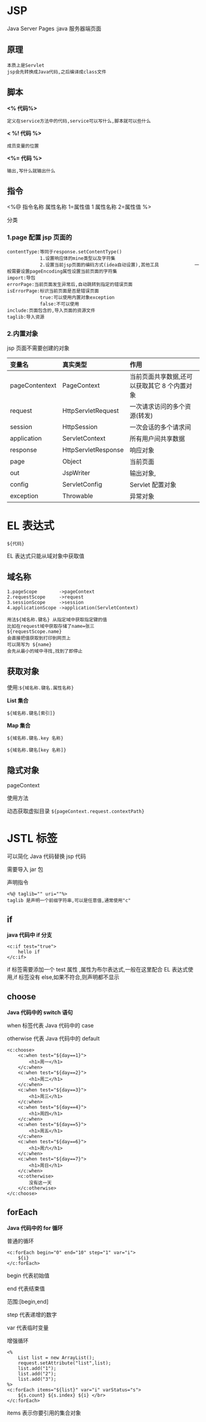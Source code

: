 # JSP

Java Server Pages :java 服务器端页面

## 原理

```
本质上是Servlet
jsp会先转换成Java代码,之后编译成class文件
```

<!-- more -->

## 脚本

**<% 代码%>**

```
定义在service方法中的代码,service可以写什么,脚本就可以些什么
```

**< %! 代码 %>**

```
成员变量的位置
```

**<%= 代码 %>**

```
输出,写什么就输出什么

```

## 指令

<%@ 指令名称 属性名称 1=属性值 1 属性名称 2=属性值 %>

分类

### 1.page 配置 jsp 页面的

```
contentType:等同于response.setContentType()
			1.设置响应体的mine类型以及字符集
			2.设置当前jsp页面的编码方式(idea自动设置),其他工具				一般需要设置pageEncoding属性设置当前页面的字符集
import:导包
errorPage:当前页面发生异常后,自动跳转到指定的错误页面
isErrorPage:标识当前页面是否是错误页面
			true:可以使用内置对象exception
			false:不可以使用
include:页面包含的,导入页面的资源文件
taglib:导入资源

```

### 2.内置对象

jsp 页面不需要创建的对象

| 变量名         | 真实类型            | 作用                                         |
| :------------- | :------------------ | :------------------------------------------- |
| pageContentext | PageContext         | 当前页面共享数据,还可以获取其它 8 个内置对象 |
| request        | HttpServletRequest  | 一次请求访问的多个资源(转发)                 |
| session        | HttpSession         | 一次会话的多个请求间                         |
| application    | ServletContext      | 所有用户间共享数据                           |
| response       | HttpServletResponse | 响应对象                                     |
| page           | Object              | 当前页面                                     |
| out            | JspWriter           | 输出对象,                                    |
| config         | ServletConfig       | Servlet 配置对象                             |
| exception      | Throwable           | 异常对象                                     |

# EL 表达式

```
${代码}
```

EL 表达式只能从域对象中获取值

## 域名称

```
1.pageScope		   ->pageContext
2.requestScope	   ->request
3.sessionScope	   ->session
4.applicationScope ->application(ServletContext)
```

```
用法${域名称.键名} 从指定域中获取指定键的值
比如在request域中获取存储了name=张三
${requestScope.name}
会直接把值获取到打印到网页上
可以简写为 ${name}
会先从最小的域中寻找,找到了即停止

```

## 获取对象

使用:`${域名称.键名.属性名称}`

**List 集合**

`${域名称.键名[索引]}`

**Map 集合**

`${域名称.键名.key 名称}`

`${域名称.键名[key 名称]}`

## 隐式对象

pageContext

使用方法

动态获取虚拟目录
`${pageContext.request.contextPath}`

# JSTL 标签

可以简化 Java 代码替换 jsp 代码

需要导入 jar 包

声明指令

```
<%@ taglib="" uri=""%>
taglib 是声明一个前缀字符串,可以是任意值,通常使用"c"
```

## if

**java 代码中 if 分支**

```
<c:if test="true">
    hello if
</c:if>
```

if 标签需要添加一个 test 属性 ,属性为布尔表达式,一般在这里配合 EL 表达式使用,if 标签没有 else,如果不符合,则声明都不显示

## choose

**Java 代码中的 switch 语句**

when 标签代表 Java 代码中的 case

otherwise 代表 Java 代码中的 default

```
<c:choose>
    <c:when test="${day==1}">
        <h1>周一</h1>
    </c:when>
    <c:when test="${day==2}">
        <h1>周二</h1>
    </c:when>
    <c:when test="${day==3}">
        <h1>周三</h1>
    </c:when>
    <c:when test="${day==4}">
        <h1>周四</h1>
    </c:when>
    <c:when test="${day==5}">
        <h1>周五</h1>
    </c:when>
    <c:when test="${day==6}">
        <h1>周六</h1>
    </c:when>
    <c:when test="${day==7}">
        <h1>周日</h1>
    </c:when>
    <c:otherwise>
        没有这一天
    </c:otherwise>
</c:choose>
```

## forEach

**Java 代码中的 for 循环**

普通的循环

```
<c:forEach begin="0" end="10" step="1" var="i">
    ${i}
</c:forEach>
```

begin 代表初始值

end 代表结束值

范围:[begin,end]

step 代表递增的数字

var 代表临时变量

增强循环

```
<%
    List list = new ArrayList();
    request.setAttribute("list",list);
    list.add("1");
    list.add("2");
    list.add("3");
%>
<c:forEach items="${list}" var="i" varStatus="s">
    ${s.count} ${s.index} ${i} </br>
</c:forEach>
```

items 表示你要引用的集合对象
